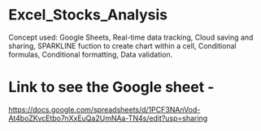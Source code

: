 # Excel_Stocks_Analysis
Concept used: Google Sheets, Real-time data tracking, Cloud saving and sharing, SPARKLINE fuction to create chart within a cell, Conditional formulas, Conditional formatting, Data validation.


# Link to see the Google sheet -
https://docs.google.com/spreadsheets/d/1PCF3NAnVod-At4boZKvcEtbo7nXxEuQa2UmNAa-TN4s/edit?usp=sharing

